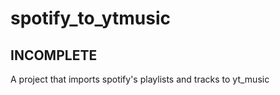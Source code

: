# spotify_to_ytmusic
## INCOMPLETE

A project that imports spotify's playlists and tracks to yt_music
